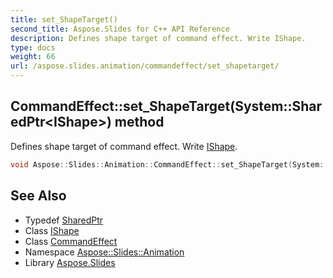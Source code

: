 ```yaml
---
title: set_ShapeTarget()
second_title: Aspose.Slides for C++ API Reference
description: Defines shape target of command effect. Write IShape.
type: docs
weight: 66
url: /aspose.slides.animation/commandeffect/set_shapetarget/
---
```

## CommandEffect::set_ShapeTarget(System::SharedPtr\<IShape\>) method


Defines shape target of command effect. Write [IShape](../../../aspose.slides/ishape/).

```cpp
void Aspose::Slides::Animation::CommandEffect::set_ShapeTarget(System::SharedPtr<IShape> value) override
```

## See Also

* Typedef [SharedPtr](../../../system/sharedptr/)
* Class [IShape](../../../aspose.slides/ishape/)
* Class [CommandEffect](../)
* Namespace [Aspose::Slides::Animation](../../)
* Library [Aspose.Slides](../../../)
